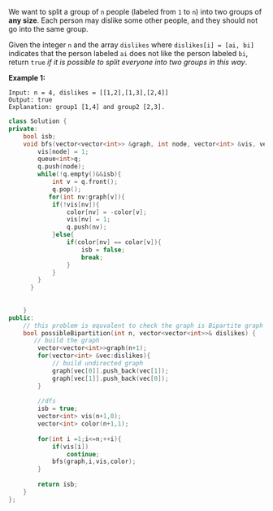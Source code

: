 We want to split a group of `n` people (labeled from `1` to `n`) into two groups of **any size**. Each person may dislike some other people, and they should not go into the same group.

Given the integer `n` and the array `dislikes` where `dislikes[i] = [ai, bi]` indicates that the person labeled `ai` does not like the person labeled `bi`, return `true` *if it is possible to split everyone into two groups in this way*.

 

**Example 1:**

```
Input: n = 4, dislikes = [[1,2],[1,3],[2,4]]
Output: true
Explanation: group1 [1,4] and group2 [2,3].
```

```c++
class Solution {
private:
    bool isb;
    void bfs(vector<vector<int>> &graph, int node, vector<int> &vis, vector<int> &color){
        vis[node] = 1;
        queue<int>q;
        q.push(node);
        while(!q.empty()&&isb){
            int v = q.front();
            q.pop();
           for(int nv:graph[v]){
            if(!vis[nv]){
                color[nv] = -color[v];
                vis[nv] = 1;
                q.push(nv);
            }else{
                if(color[nv] == color[v]){
                    isb = false;
                    break;
                }
            }
        } 
      }
            
       
    }
public:
    // this problem is equvalent to check the graph is Bipartite graph
    bool possibleBipartition(int n, vector<vector<int>>& dislikes) {
       // build the graph
        vector<vector<int>>graph(n+1);
        for(vector<int> &vec:dislikes){
            // build undirected graph
            graph[vec[0]].push_back(vec[1]);
            graph[vec[1]].push_back(vec[0]);
        }
        
        //dfs
        isb = true;
        vector<int> vis(n+1,0);
        vector<int> color(n+1,1);
        
        for(int i =1;i<=n;++i){
            if(vis[i])
                continue;
            bfs(graph,i,vis,color);
        }
        
        return isb;
    }
};
```

